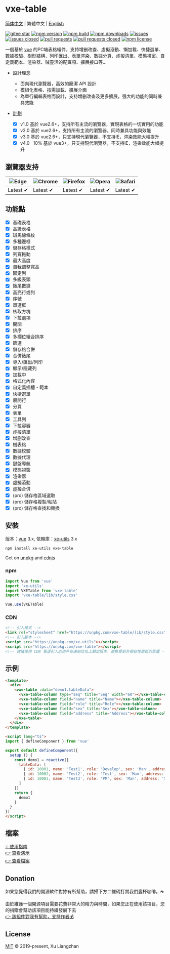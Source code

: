 # vxe-table

[简体中文](README.md) | 繁體中文 | [English](README.en.md)  

[![gitee star](https://gitee.com/xuliangzhan_admin/vxe-table/badge/star.svg?theme=dark)](https://gitee.com/xuliangzhan_admin/vxe-table/stargazers)
[![npm version](https://img.shields.io/npm/v/vxe-table.svg?style=flat-square)](https://www.npmjs.com/package/vxe-table)
[![npm build](https://travis-ci.com/x-extends/vxe-table.svg?branch=master)](https://travis-ci.com/x-extends/vxe-table)
[![npm downloads](https://img.shields.io/npm/dt/vxe-table.svg?style=flat-square)](https://npm-stat.com/charts.html?package=vxe-table)
[![issues](https://img.shields.io/github/issues/x-extends/vxe-table.svg)](https://github.com/x-extends/vxe-table/issues)
[![issues closed](https://img.shields.io/github/issues-closed/x-extends/vxe-table.svg)](https://github.com/x-extends/vxe-table/issues?q=is%3Aissue+is%3Aclosed)
[![pull requests](https://img.shields.io/github/issues-pr/x-extends/vxe-table.svg)](https://github.com/x-extends/vxe-table/pulls)
[![pull requests closed](https://img.shields.io/github/issues-pr-closed/x-extends/vxe-table.svg)](https://github.com/x-extends/vxe-table/pulls?q=is%3Apr+is%3Aclosed)
[![npm license](https://img.shields.io/github/license/mashape/apistatus.svg)](LICENSE)

一個基於 [vue](https://www.npmjs.com/package/vue) 的PC端表格組件，支持增删改查、虛擬滾動、懶加載、快捷選單、數據校驗、樹形結構、列印匯出、表單渲染、數據分頁、虛擬清單、模態視窗、自定義範本、渲染器、賊靈活的配寘項、擴展接口等…

* 設計理念
  * 面向現代瀏覽器，高效的簡潔 API 設計
  * 模組化表格、按需加載、擴展介面
  * 為單行編輯表格而設計，支持增删改查及更多擴展，强大的功能的同時兼具效能

* [計劃](#donation)
  * [x] v1.0 基於 vue2.6+，支持所有主流的瀏覽器，實現表格的一切實用的功能
  * [x] v2.0 基於 vue2.6+，支持所有主流的瀏覽器，同時兼具功能與效能
  * [x] v3.0 基於 vue2.6+，只支持現代瀏覽器，不支持IE，渲染效能大幅提升
  * [x] v4.0 &nbsp;&nbsp;10% 基於 vue3+，只支持現代瀏覽器，不支持IE，渲染效能大幅提升

## 瀏覽器支持

![Edge](https://raw.github.com/alrra/browser-logos/master/src/edge/edge_48x48.png) | ![Chrome](https://raw.github.com/alrra/browser-logos/master/src/chrome/chrome_48x48.png) | ![Firefox](https://raw.github.com/alrra/browser-logos/master/src/firefox/firefox_48x48.png) | ![Opera](https://raw.github.com/alrra/browser-logos/master/src/opera/opera_48x48.png) | ![Safari](https://raw.github.com/alrra/browser-logos/master/src/safari/safari_48x48.png)
--- | --- | --- | --- | --- |
Latest ✔ | Latest ✔ | Latest ✔ | Latest ✔ | Latest ✔ |

## 功能點

* [x] 基礎表格
* [x] 高級表格
* [x] 斑馬線條紋
* [x] 多種邊框
* [x] 儲存格樣式
* [x] 列寬拖動
* [x] 最大高度
* [x] 自我調整寬高
* [x] 固定列
* [x] 多級表頭
* [x] 錶尾數據
* [x] 高亮行或列
* [x] 序號
* [x] 單選框
* [x] 核取方塊
* [x] 下拉選項
* [x] 開關
* [x] 排序
* [x] 多欄位組合排序
* [x] 篩選
* [x] 儲存格合併
* [x] 合併錶尾
* [x] 導入/匯出/列印
* [x] 顯示/隱藏列
* [x] 加載中
* [x] 格式化內容
* [x] 自定義插槽 - 範本
* [x] 快捷選單
* [x] 展開行
* [x] 分頁
* [x] 表單
* [x] 工具列
* [x] 下拉容器
* [x] 虛擬清單
* [x] 增删改查
* [x] 樹表格
* [x] 數據校驗
* [x] 數據代理
* [x] 鍵盤導航
* [x] 模態視窗
* [x] 渲染器
* [x] 虛擬滾動
* [x] 虛擬合併
* [x] (pro) 儲存格區域選取
* [x] (pro) 儲存格複製/粘貼
* [x] (pro) 儲存格查找和替換

## 安裝

版本：[vue](https://www.npmjs.com/package/vue) 3.x, 依賴庫：[xe-utils](https://www.npmjs.com/package/xe-utils) 3.x

```shell
npm install xe-utils vxe-table
```

Get on [unpkg](https://unpkg.com/vxe-table/) and [cdnjs](https://cdn.jsdelivr.net/npm/vxe-table/)

### npm

```javascript
import Vue from 'vue'
import 'xe-utils'
import VXETable from 'vxe-table'
import 'vxe-table/lib/style.css'

Vue.use(VXETable)
```

### CDN

```HTML
<!-- 引入樣式 -->
<link rel="stylesheet" href="https://unpkg.com/vxe-table/lib/style.css">
<!-- 引入腳本 -->
<script src="https://unpkg.com/xe-utils"></script>
<script src="https://unpkg.com/vxe-table"></script>
<!-- 建議使用 CDN 管道引入的用戶在連結位址上鎖定版本，避免受到非相容性更新的影響 -->
```

## 示例

```html
<template>
  <div>
    <vxe-table :data="demo1.tableData">
      <vxe-table-column type="seq" title="Seq" width="60"></vxe-table-column>
      <vxe-table-column field="name" title="Name"></vxe-table-column>
      <vxe-table-column field="role" title="Role"></vxe-table-column>
      <vxe-table-column field="sex" title="Sex"></vxe-table-column>
      <vxe-table-column field="address" title="Address"></vxe-table-column>
    </vxe-table>
  </div>
</template>

<script lang="ts">
import { defineComponent } from 'vue'

export default defineComponent({
  setup () {
    const demo1 = reactive({
      tableData: [
        { id: 10001, name: 'Test1', role: 'Develop', sex: 'Man', address: 'Shenzhen' },
        { id: 10002, name: 'Test2', role: 'Test', sex: 'Man', address: 'Guangzhou' },
        { id: 10003, name: 'Test3', role: 'PM', sex: 'Man', address: 'Shanghai' }
      ]
    })
    return {
      demo1
    }
  }
})
</script>
```

## 檔案

[💡 使用指南](https://github.com/xuliangzhan/vxe-table-demo)  
[👉 查看演示](https://xuliangzhan_admin.gitee.io/vxe-table/#/table/base/basic)  
[👉 查看檔案](https://xuliangzhan_admin.gitee.io/vxe-table/#/table/api)

## Donation

如果您覺得我們的開源軟件對妳有所幫助，請掃下方二維碼打賞我們壹杯咖啡。☕  

由於維護一個開源項目需要花費非常大的精力與時間，如果您正在使用該項目，您的捐贈會幫助該項目能持續發展下去  
[👉 該組件對我有幫助，支持作者💰](https://xuliangzhan_admin.gitee.io/vxe-table/#/donation/api)  

## License

[MIT](LICENSE) © 2019-present, Xu Liangzhan
